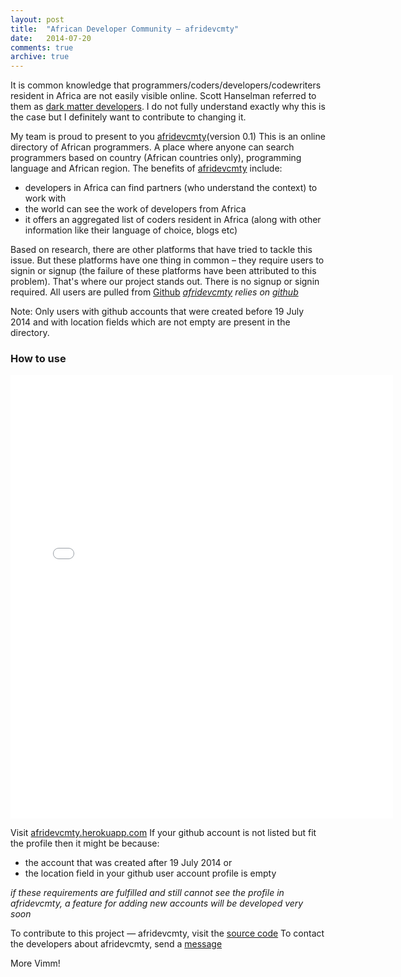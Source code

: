 ```yaml
---
layout: post
title:  "African Developer Community — afridevcmty"
date:   2014-07-20
comments: true
archive: true
---
```


It is common knowledge that programmers/coders/developers/codewriters resident in Africa are not easily visible online. Scott Hanselman referred to them as [dark matter developers](http://www.hanselman.com/blog/DarkMatterDevelopersTheUnseen99.aspx). I do not fully understand exactly why this is the case but I definitely want to contribute to changing it.

My team is proud to present to you [afridevcmty](http://afridevcmty.herokuapp.com/)(version 0.1) This is an online directory of African programmers. A place where anyone can search programmers based on  country (African countries only), programming language and African region. The benefits of [afridevcmty](http://afridevcmty.herokuapp.com/) include:

* developers in Africa can find partners (who understand the context) to work with
* the world can see the work of developers from Africa
* it offers an aggregated list of coders resident in Africa (along with other information like their language of choice, blogs etc)

Based on research, there are other platforms that have tried to tackle this issue. But these platforms have one thing in common – they require users to signin or signup (the failure of these platforms have been attributed to this problem). That's where our project stands out.  There is no signup or signin required. All users are pulled from [Github](https://github.com/)
_[afridevcmty](http://afridevcmty.herokuapp.com/) relies on  [github](https://github.com/)_

Note: Only users with github accounts that were created before 19 July 2014 and with location fields which are not empty are present in the directory.

### How to use
<iframe src="//instagram.com/p/qrfzMWoqgG/embed/" width="612" height="710" frameborder="0" scrolling="no" allowtransparency="true"></iframe>

Visit [afridevcmty.herokuapp.com](http://afridevcmty.herokuapp.com/)
If your github account is not listed but fit the profile then it might be because:

* the account that was created after 19 July 2014 or
* the location field in your github user account profile is empty

_if these requirements are fulfilled and still cannot see the profile in afridevcmty, a feature for adding new accounts will be developed very soon_

To contribute to this project &mdash; afridevcmty, visit the [source code](https://github.com/nadjetey/afridevcmty)
To contact the developers about afridevcmty, send a [message](https://github.com/nadjetey/afridevcmty/issues/new)

More Vimm!